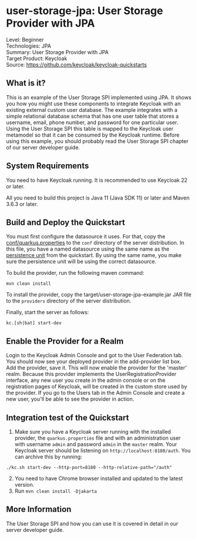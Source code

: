 user-storage-jpa: User Storage Provider with JPA
========================================================

Level: Beginner  
Technologies: JPA  
Summary: User Storage Provider with JPA  
Target Product: <span>Keycloak</span>  
Source: <https://github.com/keycloak/keycloak-quickstarts>  


What is it?
-----------

This is an example of the User Storage SPI implemented using JPA.  It shows you how you might use these components
to integrate <span>Keycloak</span> with an existing external custom user database.  The example integrates with a simple relational
database schema that has one user table that stores a username, email, phone number, and password for one particular user.
Using the User Storage SPI this table is mapped to the <span>Keycloak</span> user metamodel so that it can be consumed by the <span>Keycloak</span>
runtime. Before using this example, you should probably read the User Storage SPI chapter of our server developer guide.


System Requirements
-------------------

You need to have <span>Keycloak</span> running. It is recommended to use Keycloak 22 or later.

All you need to build this project is Java 11 (Java SDK 11) or later and Maven 3.6.3 or later.

Build and Deploy the Quickstart
-------------------------------

You must first configure the datasource it uses. 
For that, copy the [conf/quarkus.properties](conf/quarkus.properties) to the `conf` directory of the server distribution.
In this file, you have a named datasource using the same name as the [persistence unit](src/main/resources/META-INF/persistence.xml) from the quickstart. By using the same name,
you make sure the persistence unit will be using the correct datasource.

To build the provider, run the following maven command:

   ````
   mvn clean install
   ````

To install the provider, copy the target/user-storage-jpa-example.jar JAR file to the `providers` directory of the server distribution.

Finally, start the server as follows:

    kc.[sh|bat] start-dev

Enable the Provider for a Realm
-------------------------------
Login to the <span>Keycloak</span> Admin Console and got to the User Federation tab.   You should now see your deployed provider in the add-provider list box.
Add the provider, save it.  This will now enable the provider for the 'master' realm.  Because this provider implements the UserRegistrationProvider interface, any new user you create in the
admin console or on the registration pages of <span>Keycloak</span>, will be created in the custom store used by the provider.  If you go
to the Users tab in the Admin Console and create a new user, you'll be able to see the provider in action.

Integration test of the Quickstart
----------------------------------

1. Make sure you have a Keycloak server running with the installed provider, the `quarkus.properties` file and with an administration user with username `admin` and password `admin` in the `master` realm. Your Keycloak server should be listening on `http://localhost:8180/auth`. You can archive this by running:

```
./kc.sh start-dev --http-port=8180 --http-relative-path="/auth"
```

2. You need to have Chrome browser installed and updated to the latest version.
3. Run `mvn clean install -Djakarta`

More Information
----------------
The User Storage SPI and how you can use it is covered in detail in our server developer guide.

